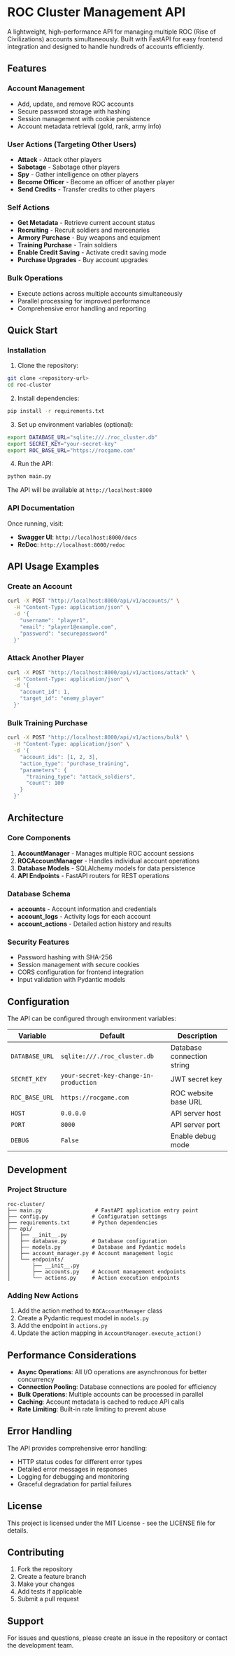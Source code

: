# ROC Cluster Management API

A lightweight, high-performance API for managing multiple ROC (Rise of Civilizations) accounts simultaneously. Built with FastAPI for easy frontend integration and designed to handle hundreds of accounts efficiently.

## Features

### Account Management
- Add, update, and remove ROC accounts
- Secure password storage with hashing
- Session management with cookie persistence
- Account metadata retrieval (gold, rank, army info)

### User Actions (Targeting Other Users)
- **Attack** - Attack other players
- **Sabotage** - Sabotage other players
- **Spy** - Gather intelligence on other players
- **Become Officer** - Become an officer of another player
- **Send Credits** - Transfer credits to other players

### Self Actions
- **Get Metadata** - Retrieve current account status
- **Recruiting** - Recruit soldiers and mercenaries
- **Armory Purchase** - Buy weapons and equipment
- **Training Purchase** - Train soldiers
- **Enable Credit Saving** - Activate credit saving mode
- **Purchase Upgrades** - Buy account upgrades

### Bulk Operations
- Execute actions across multiple accounts simultaneously
- Parallel processing for improved performance
- Comprehensive error handling and reporting

## Quick Start

### Installation

1. Clone the repository:
```bash
git clone <repository-url>
cd roc-cluster
```

2. Install dependencies:
```bash
pip install -r requirements.txt
```

3. Set up environment variables (optional):
```bash
export DATABASE_URL="sqlite:///./roc_cluster.db"
export SECRET_KEY="your-secret-key"
export ROC_BASE_URL="https://rocgame.com"
```

4. Run the API:
```bash
python main.py
```

The API will be available at `http://localhost:8000`

### API Documentation

Once running, visit:
- **Swagger UI**: `http://localhost:8000/docs`
- **ReDoc**: `http://localhost:8000/redoc`

## API Usage Examples

### Create an Account
```bash
curl -X POST "http://localhost:8000/api/v1/accounts/" \
  -H "Content-Type: application/json" \
  -d '{
    "username": "player1",
    "email": "player1@example.com",
    "password": "securepassword"
  }'
```

### Attack Another Player
```bash
curl -X POST "http://localhost:8000/api/v1/actions/attack" \
  -H "Content-Type: application/json" \
  -d '{
    "account_id": 1,
    "target_id": "enemy_player"
  }'
```

### Bulk Training Purchase
```bash
curl -X POST "http://localhost:8000/api/v1/actions/bulk" \
  -H "Content-Type: application/json" \
  -d '{
    "account_ids": [1, 2, 3],
    "action_type": "purchase_training",
    "parameters": {
      "training_type": "attack_soldiers",
      "count": 100
    }
  }'
```

## Architecture

### Core Components

1. **AccountManager** - Manages multiple ROC account sessions
2. **ROCAccountManager** - Handles individual account operations
3. **Database Models** - SQLAlchemy models for data persistence
4. **API Endpoints** - FastAPI routers for REST operations

### Database Schema

- **accounts** - Account information and credentials
- **account_logs** - Activity logs for each account
- **account_actions** - Detailed action history and results

### Security Features

- Password hashing with SHA-256
- Session management with secure cookies
- CORS configuration for frontend integration
- Input validation with Pydantic models

## Configuration

The API can be configured through environment variables:

| Variable | Default | Description |
|----------|---------|-------------|
| `DATABASE_URL` | `sqlite:///./roc_cluster.db` | Database connection string |
| `SECRET_KEY` | `your-secret-key-change-in-production` | JWT secret key |
| `ROC_BASE_URL` | `https://rocgame.com` | ROC website base URL |
| `HOST` | `0.0.0.0` | API server host |
| `PORT` | `8000` | API server port |
| `DEBUG` | `False` | Enable debug mode |

## Development

### Project Structure
```
roc-cluster/
├── main.py                 # FastAPI application entry point
├── config.py              # Configuration settings
├── requirements.txt       # Python dependencies
├── api/
│   ├── __init__.py
│   ├── database.py        # Database configuration
│   ├── models.py          # Database and Pydantic models
│   ├── account_manager.py # Account management logic
│   └── endpoints/
│       ├── __init__.py
│       ├── accounts.py    # Account management endpoints
│       └── actions.py     # Action execution endpoints
```

### Adding New Actions

1. Add the action method to `ROCAccountManager` class
2. Create a Pydantic request model in `models.py`
3. Add the endpoint in `actions.py`
4. Update the action mapping in `AccountManager.execute_action()`

## Performance Considerations

- **Async Operations**: All I/O operations are asynchronous for better concurrency
- **Connection Pooling**: Database connections are pooled for efficiency
- **Bulk Operations**: Multiple accounts can be processed in parallel
- **Caching**: Account metadata is cached to reduce API calls
- **Rate Limiting**: Built-in rate limiting to prevent abuse

## Error Handling

The API provides comprehensive error handling:
- HTTP status codes for different error types
- Detailed error messages in responses
- Logging for debugging and monitoring
- Graceful degradation for partial failures

## License

This project is licensed under the MIT License - see the LICENSE file for details.

## Contributing

1. Fork the repository
2. Create a feature branch
3. Make your changes
4. Add tests if applicable
5. Submit a pull request

## Support

For issues and questions, please create an issue in the repository or contact the development team.
